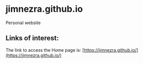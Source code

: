 # jimnezra.github.io

Personal website

## Links of interest:

The link to access the Home page is: [https://jimnezra.github.io/](https://jimnezra.github.io/)

